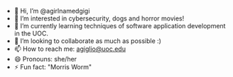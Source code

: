 - 👋 Hi, I’m @agirlnamedgigi
- 👀 I’m interested in cybersecurity, dogs and horror movies!
- 🌱 I’m currently learning techniques of software application development in the UOC.
- 💞️ I’m looking to collaborate as much as possible :) 
- 📫 How to reach me: agiglio@uoc.edu
- 😄 Pronouns: she/her
- ⚡ Fun fact:  "Morris Worm"
